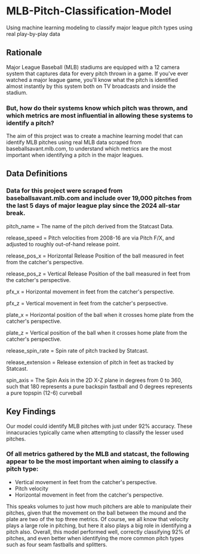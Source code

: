 # MLB-Pitch-Classification-Model
Using machine learning modeling to classify major league pitch types using real play-by-play data

## Rationale

Major League Baseball (MLB) stadiums are equipped with a 12 camera system that captures data for every pitch thrown in a game. If you've ever watched a major league game, you'll know what the pitch is identified almost instantly by this system both on TV broadcasts and inside the stadium. 

### But, how do their systems know which pitch was thrown, and which metrics are most influential in allowing these systems to identify a pitch? 

The aim of this project was to create a machine learning model that can identify MLB pitches using real MLB data scraped from baseballsavant.mlb.com, to understand which metrics are the most important when identifying a pitch in the major leagues. 

## Data Definitions

### Data for this project were scraped from baseballsavant.mlb.com and include over 19,000 pitches from the last 5 days of major league play since the 2024 all-star break. 

pitch_name = The name of the pitch derived from the Statcast Data.

release_speed = Pitch velocities from 2008-16 are via Pitch F/X, and adjusted to roughly out-of-hand release point.

release_pos_x = Horizontal Release Position of the ball measured in feet from the catcher's perspective.

release_pos_z = Vertical Release Position of the ball measured in feet from the catcher's perspective.

pfx_x = Horizontal movement in feet from the catcher's perspective.

pfx_z = Vertical movement in feet from the catcher's perpsective.

plate_x = Horizontal position of the ball when it crosses home plate from the catcher's perspective.

plate_z = Vertical position of the ball when it crosses home plate from the catcher's perspective.

release_spin_rate = Spin rate of pitch tracked by Statcast.

release_extension = Release extension of pitch in feet as tracked by Statcast.

spin_axis = The Spin Axis in the 2D X-Z plane in degrees from 0 to 360, such that 180 represents a pure backspin fastball and 0 degrees represents a pure topspin (12-6) curveball

## Key Findings

Our model could identify MLB pitches with just under 92% accuracy. These innacuracies typically came when attempting to classify the lesser used pitches. 

### Of all metrics gathered by the MLB and statcast, the following appear to be the most important when aiming to classify a pitch type:

- Vertical movement in feet from the catcher's perspective.
- Pitch velocity
- Horizontal movement in feet from the catcher's perspective.

This speaks volumes to just how much pitchers are able to manipulate their pitches, given that the movement on the ball between the mound and the plate are two of the top three metrics. Of course, we all know that velocity plays a large role in pitching, but here it also plays a big role in identifying a pitch also. Overall, this model performed well, correctly classifying 92% of pitches, and even better when identifying the more common pitch types such as four seam fastballs and splitters.
